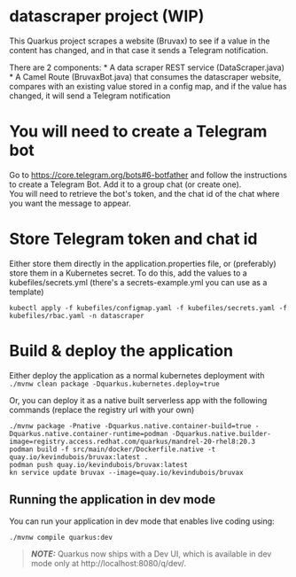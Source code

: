 # datascraper project (WIP)

This Quarkus project scrapes a website (Bruvax) to see if a value in the content has changed, and in that case it sends a Telegram notification. 

There are 2 components:
    * A data scraper REST service (DataScraper.java)
    * A Camel Route (BruvaxBot.java) that consumes the datascraper website, compares with an existing value stored in a config map, and if the value has changed, it will send a Telegram notification 

# You will need to create a Telegram bot 
Go to https://core.telegram.org/bots#6-botfather and follow the instructions to create a Telegram Bot.  Add it to a group chat (or create one).  
You will need to retrieve the bot's token, and the chat id of the chat where you want the message to appear.  

# Store Telegram token and chat id 
Either store them directly in the application.properties file, or (preferably) store them in a Kubernetes secret.  To do this, add the values to a kubefiles/secrets.yml (there's a secrets-example.yml you can use as a template)

`kubectl apply -f kubefiles/configmap.yaml -f kubefiles/secrets.yaml -f kubefiles/rbac.yaml -n datascraper`

# Build & deploy the application
Either deploy the application as a normal kubernetes deployment with
`./mvnw clean package -Dquarkus.kubernetes.deploy=true`

Or, you can deploy it as a native built serverless app with the following commands (replace the registry url with your own)
```shell script 
./mvnw package -Pnative -Dquarkus.native.container-build=true -Dquarkus.native.container-runtime=podman -Dquarkus.native.builder-image=registry.access.redhat.com/quarkus/mandrel-20-rhel8:20.3
podman build -f src/main/docker/Dockerfile.native -t quay.io/kevindubois/bruvax:latest .
podman push quay.io/kevindubois/bruvax:latest
kn service update bruvax --image=quay.io/kevindubois/bruvax
```


## Running the application in dev mode

You can run your application in dev mode that enables live coding using:
```shell script
./mvnw compile quarkus:dev
```

> **_NOTE:_**  Quarkus now ships with a Dev UI, which is available in dev mode only at http://localhost:8080/q/dev/.

